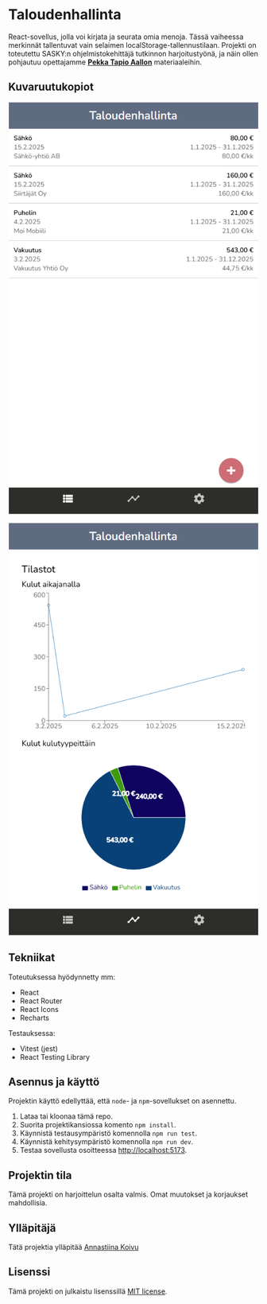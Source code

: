 # Taloudenhallinta

React-sovellus, jolla voi kirjata ja seurata omia menoja. Tässä vaiheessa merkinnät tallentuvat vain selaimen localStorage-tallennustilaan.
Projekti on toteutettu SASKY:n ohjelmistokehittäjä tutkinnon harjoitustyönä, ja näin ollen pohjautuu opettajamme [**Pekka Tapio Aallon**](https://github.com/pekkatapio) materiaaleihin.

## Kuvaruutukopiot

![Pääsivu](/screenshot1.png?raw=true)

![Tilastosivu](/screenshot2.png?raw=true)

## Tekniikat

Toteutuksessa hyödynnetty mm:
- React
- React Router
- React Icons
- Recharts

Testauksessa:
- Vitest (jest)
- React Testing Library

## Asennus ja käyttö

Projektin käyttö edellyttää, että `node`- ja `npm`-sovellukset on asennettu.

1. Lataa tai kloonaa tämä repo.
2. Suorita projektikansiossa komento `npm install`.
3. Käynnistä testausympäristö komennolla `npm run test`.
4. Käynnistä kehitysympäristö komennolla `npm run dev`. 
5. Testaa sovellusta osoitteessa [http://localhost:5173](http://localhost:5173).

## Projektin tila

Tämä projekti on harjoittelun osalta valmis. Omat muutokset ja korjaukset mahdollisia.

## Ylläpitäjä

Tätä projektia ylläpitää [Annastiina Koivu](https://github.com/4nsu)

## Lisenssi

Tämä projekti on julkaistu lisenssillä [MIT license](LICENSE).